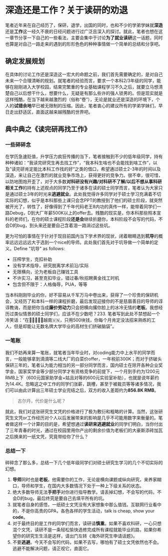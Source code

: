 # 深造还是工作？关于读研的劝退

笔者近年来在自己经历了，保研，退学，出国的同时，也和不少的学弟学妹就**深造**还是**工作**这一经久不衰的日经问题进行过广泛且深入的探讨。就此，笔者也想在这一章节分享一下自己的一些看法，主要会集中于讨论**为了就业读研**这一话题，同时也算是对自己一路走来的遇到的形形色色的种种事情做一个简单的总结和分享吧。

## 确定发展规划
在具体的讨论工作还是深造这一宏大的命题之前，我们首先需要确定的，是对自己未来一个合理清晰的规划。就笔者的经验而言，要求一个本科2/3年级的同学，能够在刚刚进入大学校园，结束完繁重的专业基础课程学习不久之后，就要立马想清楚自己以后想干什么，想要什么，无疑是有那么些许的强人锁男的。但是现实就是这样残酷，在当下越来越激烈的（俗称“卷”），无论是就业还是深造的环境下，个人的**试错余地**早已被无限制的压缩。因此，笔者衷心的建议所有的学弟学妹们，早日走出舒适区，直面这越来越残酷的世界吧。

## 典中典之《读完研再找工作》

### 一些碎碎念
在学历急速贬值，升学压力疯狂传播的当下，笔者接触到不少的低年级同学，持有种种诸如：“我读完研究生再去找工作”，“我本科生啥也不会能找到啥工作”，以及”读完研肯定能比本科工作找的好“之类的借口，希望通过硕士2-3年的时间以及深造，来让自己在激烈的就业竞争市场上，获得更好的竞争力。很不幸，很可惜，以防地图炮开歪了，对于大多数**对科研没有兴趣/对科研不了解/以后不想从事科研相关工作**的持有上述观点的同学乃至于诸多在读的硕士同学而言，笔者认为大家只是通过硕士3年的时光来**逃避就业**。此处我觉得许多同学对于硕士学习充满着不切实际的幻想，似乎是本科那些上课只会念PPT的教授到了他们的硕士阶段，就突然被开光了，转性了，好像得到了千年代码老王8内功的真传一样，能带着同学们一路Debug，D到大厂年薪500K以上的offer去。残酷的现实是，你本科那些照本宣科的老师们，在你的硕士课程阶段**还是会**继续折磨你，本科阶段不会写的代码，不会D的bug，到头来还是要自己含着泪一路淌过这些坑。

更为可怕的事情在于针对于现目前国内当下学术界的现状，闭着眼睛选到**坑导**的概率远远远远远大于选到一个nice的导师。此处我们首先对于坑导做一个简单的定义。Define "坑导" as follows:

* 压榨学生，克扣补助
* 没有学术指导，研究脱离学术前沿/实际
* 无限横向，沦为老板自己赚钱工具
* 不许实习，甚至克扣毕业，错过春/秋招聘黄金找工时机
* 包含但不限于：人格侮辱，PUA，等等

当本科刚刚毕业的你，好不容易从千军万马中卷出来，获得了一个珍贵的保研机会，又经历了和本科一样的课程折磨，最后发现迎接你的不是慈眉善目的导师的谆谆教诲，而是把你当成**廉价劳动力**只会把横向撂你脸上的冰冷无情的**老板**。我想经历过类似情景的硕士同学们，应该不在少数吧？233. 笔者写到此处不禁想起一个冷笑话：“在🌟🌟🌟🌟🌟越南🇻🇳，只用500块钱，你每个月肯定没法招来熟练的工人，但是却能让无数名牌大学毕业的高材生们挤破脑袋”。

### 一笔账
我们不妨再来算一笔账，就笔者当年毕业时，对coding能力中上水平的同学而言，一般能够拿到滴滴等二线大厂的白菜价offer，一年税前300K；而对于挤破头保研三年的，笔者认为能力相当的另一部分同学而言，国内硕士在除开各种企业奖学金，国家奖学金等少部分同学才有资格竞争的前提下，一个月到手约为1200元RMB上下（600元国家助学金+姑且对等的600元实验室补助），也就是说年薪约为14.4K。忽略这之中工作的同学们涨薪，跳槽，甚至于被裁员等等诸多情况，我们可以由此计算出三年硕士学业完结之后，双方的收入差距约为**856.8K RMB**。

> 古尔丹，代价是什么呢？

就此，我们对这张研究生文凭的价格进行了极为敷衍和粗略的计算。当然，这张研究生文凭or工作经历对个人以后发展带来的影响是几乎不可能用数字来衡量的。笔者做这样一个计算的目的是，希望想通过**读研来逃避就业**的同学们明白，当你付出了三年青春的时光，通过在校园里用你产出的剩余价值为老板们的大豪斯添砖加瓦之后换来的一纸文凭，究竟带给你了什么？

### 总结一下
碎碎念了那么多，总结一下几个低年级同学们对硕士研究生学习的几个不切实际的幻想。

1. **导师**同时也是**老板**。他需要你的工作，无论是横向课题或纵向研究，来养家糊口，导师和学生，在国内大多数情况下处于一种上下级关系的状态。
2. 绝大多数导师无法**手把手**对你进行指导教学。请丢掉幻想，不会写的代码，不会D的bug，最后终究是要自己去填平所有的坑。
3. 就笔者自身的感悟，一纸硕士文凭没有大家想象中那么值钱。互联网行业看中的，不是你高贵的GPA，各色各样的学生活动，talk is cheap, show your **code**。
4. 对于最终目的是工作的同学们而言，读研请**慎重**。如果不喜欢科研，一心只想混个文凭，读研不是一条轻松愉快选修完成所有课程就能毕业的路，如果你希望你的研究生生活是这样，请出门左转《海外研究生申请话题》。
5. 不要**逃避**。今天不会写的代码，如果不去写，哪怕有了硕士文凭依然也不会。逃避不能解决问题，请正视它，直面它。
